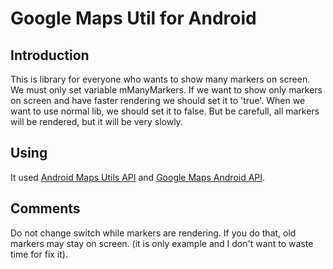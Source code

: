 # Google Maps Util for Android

## Introduction

This is library for everyone who wants to show many markers on screen. We must only set variable mManyMarkers.
If we want to show only markers on screen and have faster rendering we should set it to 'true'.
When we want to use normal lib, we should set it to false. But be carefull, all markers will be rendered,
but it will be very slowly.

## Using

It used [Android Maps Utils API](https://github.com/bobzilladev/android-maps-utils) and [Google Maps Android
API](http://developer.android.com/google/play-services/maps.html).

## Comments

Do not change switch while markers are rendering. If you do that, old markers may stay on screen.
(it is only example and I don't want to waste time for fix it).